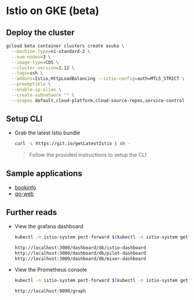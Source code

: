 # Istio on GKE (beta)

## Deploy the cluster

```sh
gcloud beta container clusters create asuka \
  --machine-type=n1-standard-2 \
  --num-nodes=3 \
  --image-type=COS \
  --cluster-version=1.12 \
  --tags=ssh \
  --addons=Istio,HttpLoadBalancing --istio-config=auth=MTLS_STRICT \
  --preemptible \
  --enable-ip-alias \
  --create-subnetwork "" \
  --scopes default,cloud-platform,cloud-source-repos,service-control
```

## Setup CLI

* Grab the latest Istio bundle

  ```sh
  curl -L https://git.io/getLatestIstio | sh -
  ```

  > Follow the provided instructions to setup the CLI

## Sample applications

* [bookinfo](bookinfo)
* [go-web](go-web)

## Further reads

* View the grafana dashboard

  ```sh
  kubectl -n istio-system port-forward $(kubectl -n istio-system get pod -l app=grafana -o jsonpath='{.items[0].metadata.name}') 3000:3000
  ```

  ```sh
  http://localhost:3000/dashboard/db/istio-dashboard
  http://localhost:3000/dashboard/db/pilot-dashboard
  http://localhost:3000/dashboard/db/mixer-dashboard
  ```

* View the Prometheus console

  ```sh
  kubectl -n istio-system port-forward $(kubectl -n istio-system get pod -l app=prometheus -o jsonpath='{.items[0].metadata.name}') 9090:9090
  ```

  ```sh
  http://localhost:9090/graph
  ```